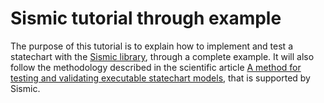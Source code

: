 # Sismic tutorial through example

The purpose of this tutorial is to explain how to implement and test a statechart with the [Sismic library](https://github.com/AlexandreDecan/sismic), through a complete example. It will also follow the methodology described in the scientific article [A method for testing and validating executable statechart models](https://doi.org/10.1007/s10270-018-0676-3), that is supported by Sismic.

